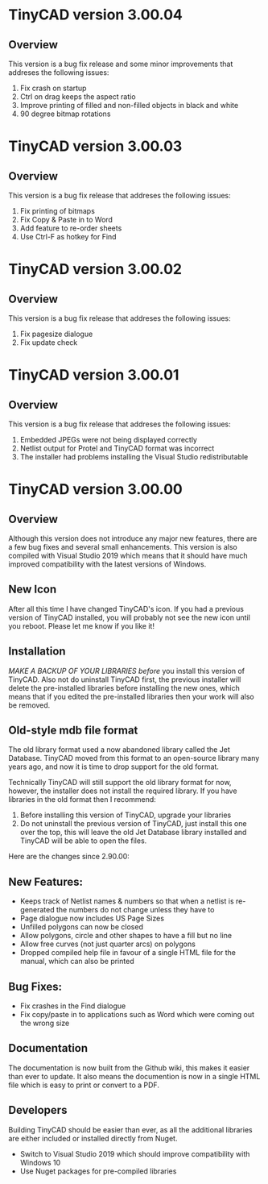 # TinyCAD version 3.00.04

## Overview

This version is a bug fix release and some minor improvements that addreses the following issues:

1. Fix crash on startup
2. Ctrl on drag keeps the aspect ratio
3. Improve printing of filled and non-filled objects in black and white
4. 90 degree bitmap rotations


# TinyCAD version 3.00.03

## Overview

This version is a bug fix release that addreses the following issues:

1. Fix printing of bitmaps
2. Fix Copy & Paste in to Word
3. Add feature to re-order sheets
4. Use Ctrl-F as hotkey for Find

# TinyCAD version 3.00.02

## Overview

This version is a bug fix release that addreses the following issues:

1. Fix pagesize dialogue
2. Fix update check

# TinyCAD version 3.00.01

## Overview

This version is a bug fix release that addreses the following issues:

1. Embedded JPEGs were not being displayed correctly
2. Netlist output for Protel and TinyCAD format was incorrect
3. The installer had problems installing the Visual Studio redistributable


# TinyCAD version 3.00.00

## Overview

Although this version does not introduce any major new features, there are a few bug fixes and several small enhancements.
This version is also compiled with Visual Studio 2019 which means that it should have much improved compatibility with the
latest versions of Windows.

## New Icon

After all this time I have changed TinyCAD's icon.  If you had a previous version of TinyCAD installed, you will probably
not see the new icon until you reboot.  Please let me know if you like it!


## Installation

_MAKE A BACKUP OF YOUR LIBRARIES_ *before* you install this version of TinyCAD.  Also not do uninstall TinyCAD first, the
previous installer will delete the pre-installed libraries before installing the new ones, which means that if you edited
the pre-installed libraries then your work will also be removed.


## Old-style mdb file format

The old library format used a now abandoned library called the Jet Database.  TinyCAD moved from this format to an open-source
library many years ago, and now it is time to drop support for the old format.  

Technically TinyCAD will still support the old library format for now, however, the installer does not install the required 
library.  If you have libraries in the old format then I recommend:

1. Before installing this version of TinyCAD, upgrade your libraries
2. Do not uninstall the previous version of TinyCAD, just install this one over the top, this will leave the old Jet Database library installed and TinyCAD will be able to open the files.


Here are the changes since 2.90.00:


## New Features:

- Keeps track of Netlist names & numbers so that when a netlist is re-generated the numbers do not change unless they have to
- Page dialogue now includes US Page Sizes
- Unfilled polygons can now be closed
- Allow polygons, circle and other shapes to have a fill but no line
- Allow free curves (not just quarter arcs) on polygons
- Dropped compiled help file in favour of a single HTML file for the manual, which can also be printed


## Bug Fixes:

- Fix crashes in the Find dialogue
- Fix copy/paste in to applications such as Word which were coming out the wrong size


## Documentation

The documentation is now built from the Github wiki, this makes it easier than ever to update.  It also means the documention is now 
in a single HTML file which is easy to print or convert to a PDF.


## Developers

Building TinyCAD should be easier than ever, as all the additional libraries are either included or installed directly from
Nuget.

- Switch to Visual Studio 2019 which should improve compatibility with Windows 10
- Use Nuget packages for pre-compiled libraries

